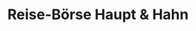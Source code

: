 ---
title: "Reise-Börse Haupt & Hahn"
url: /huettenberg/reise-boerse-haupt-und-hahn/
shop: Reisebüro
---
